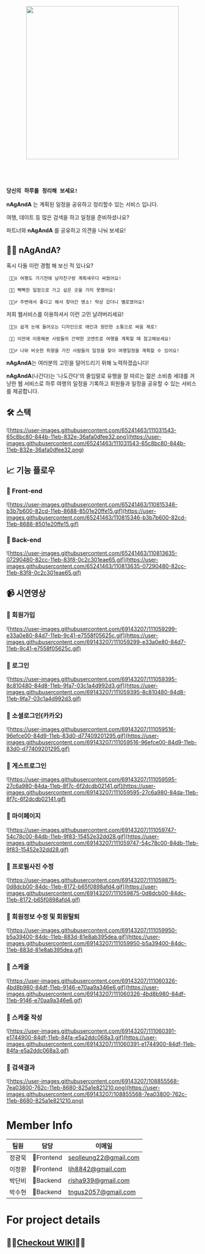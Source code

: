 <br><br>
<p align="center">
  <img width=400 src="https://user-images.githubusercontent.com/65241463/108586008-2a2c5c80-738f-11eb-8edd-2cbf1401ef22.png">
</p>
<br><br>

### `당신의 하루를 정리해 보세요!`

**nAgAndA** 는 계획된 일정을 공유하고 정리할수 있는 서비스 입니다.

여행, 데이트 등 많은 검색을 하고 일정을 준비하셨나요? 

파트너와 **nAgAndA** 를 공유하고 의견을 나눠 보세요!

## ☝🏻 nAgAndA?

혹시 다들 이런 경험 해 보신 적 있나요?

     🤦🏻‍♀️ 여행도 가기전에 남자친구랑 계획세우다 싸웠어요!

     🤦🏻 빡빡한 일정으로 가고 싶은 곳을 가지 못했어요!

     🤦🏻‍♂️ 주변에서 좋다고 해서 찾아간 명소! 막상 갔더니 별로였어요!

저희 웹서비스를 이용하셔서 이런 고민 날려버리세요!

     🙋🏻‍♀️ 쉽게 눈에 들어오는 디자인으로 애인과 원만한 소통으로 싸움 제로!

     🙋🏻 이전에 이용해본 사람들의 간략한 코멘트로 여행을 계획할 때 참고해보세요!

     🙋🏻‍♂️ 나와 비슷한 취향을 가진 사람들의 일정을 찾아 여행일정을 계획할 수 있어요!

**nAgAndA**는 여러분의 고민을 덜어드리기 위해 노력하겠습니다!

**nAgAndA**(나간다)는 '나도간다'의 줄임말로 유행을 잘 따르는 젊은 소비층 세대를 겨냥한 웹 서비스로 하루 여행의 일정을 기록하고 회원들과 일정을 공유할 수 있는 서비스를 제공합니다.

## 🛠 스택

![https://user-images.githubusercontent.com/65241463/111031543-65c8bc80-844b-11eb-832e-36afa0dfee32.png](https://user-images.githubusercontent.com/65241463/111031543-65c8bc80-844b-11eb-832e-36afa0dfee32.png)

## 📈 기능 플로우

### 🎡 Front-end

![https://user-images.githubusercontent.com/65241463/110815346-b3b7b600-82cd-11eb-8688-8501e20ffe15.gif](https://user-images.githubusercontent.com/65241463/110815346-b3b7b600-82cd-11eb-8688-8501e20ffe15.gif)

### 🎠 Back-end

![https://user-images.githubusercontent.com/65241463/110813635-07290480-82cc-11eb-83f8-0c2c301eae65.gif](https://user-images.githubusercontent.com/65241463/110813635-07290480-82cc-11eb-83f8-0c2c301eae65.gif)

## 📹 시연영상

### 📼 회원가입

![https://user-images.githubusercontent.com/69143207/111059299-e33a0e80-84d7-11eb-9c41-e7558f05625c.gif](https://user-images.githubusercontent.com/69143207/111059299-e33a0e80-84d7-11eb-9c41-e7558f05625c.gif)

### 📼 로그인

![https://user-images.githubusercontent.com/69143207/111059395-8c810480-84d8-11eb-9fa7-03c1a4d992d3.gif](https://user-images.githubusercontent.com/69143207/111059395-8c810480-84d8-11eb-9fa7-03c1a4d992d3.gif)

### 📼 소셜로그인(카카오)

![https://user-images.githubusercontent.com/69143207/111059516-96efce00-84d9-11eb-83d0-d77409201295.gif](https://user-images.githubusercontent.com/69143207/111059516-96efce00-84d9-11eb-83d0-d77409201295.gif)

### 📼 게스트로그인

![https://user-images.githubusercontent.com/69143207/111059595-27c6a980-84da-11eb-8f7c-6f2dcdb02141.gif](https://user-images.githubusercontent.com/69143207/111059595-27c6a980-84da-11eb-8f7c-6f2dcdb02141.gif)

### 📼 마이페이지

![https://user-images.githubusercontent.com/69143207/111059747-54c78c00-84db-11eb-9f83-15452e32dd28.gif](https://user-images.githubusercontent.com/69143207/111059747-54c78c00-84db-11eb-9f83-15452e32dd28.gif)

### 📼 프로필사진 수정

![https://user-images.githubusercontent.com/69143207/111059875-0d8dcb00-84dc-11eb-8172-b65f0898afd4.gif](https://user-images.githubusercontent.com/69143207/111059875-0d8dcb00-84dc-11eb-8172-b65f0898afd4.gif)

### 📼 회원정보 수정 및 회원탈퇴

![https://user-images.githubusercontent.com/69143207/111059950-b5a39400-84dc-11eb-883d-81e8ab395dea.gif](https://user-images.githubusercontent.com/69143207/111059950-b5a39400-84dc-11eb-883d-81e8ab395dea.gif)

### 📼 스케줄

![https://user-images.githubusercontent.com/69143207/111060326-4bd8b980-84df-11eb-9146-e70aa9a346e6.gif](https://user-images.githubusercontent.com/69143207/111060326-4bd8b980-84df-11eb-9146-e70aa9a346e6.gif)

### 📼 스케줄 작성

![https://user-images.githubusercontent.com/69143207/111060391-e1744900-84df-11eb-84fa-e5a2ddc068a3.gif](https://user-images.githubusercontent.com/69143207/111060391-e1744900-84df-11eb-84fa-e5a2ddc068a3.gif)

### 📼 검색결과

![https://user-images.githubusercontent.com/69143207/108855568-7ea03800-762c-11eb-8680-825a1e821210.png](https://user-images.githubusercontent.com/69143207/108855568-7ea03800-762c-11eb-8680-825a1e821210.png)

# Member Info

|팀원|담당|이메일|
|------|---|----|
|정광묵|🎡Frontend|seolleung22@gmail.com|
|이정환|🎡Frontend|ljh8842@gmail.com|
|박단비|🎠Backend|risha939@gmail.com|
|박수현|🎠Backend|tngus2057@gmail.com|

# For project details
## 🧚‍♀[Checkout WIKI](https://github.com/codestates/naganda-client/wiki)🧚‍♂
